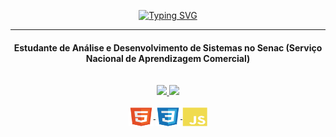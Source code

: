 <p align="center">
 <a href="https://git.io/typing-svg"><img src="https://readme-typing-svg.demolab.com?font=Oswald&weight=500&size=40&duration=8000&color=FFFFFF&center=true&vCenter=true&multiline=true&random=false&height=58&lines=Hello+world!+" alt="Typing SVG" /></a>
</p>
<hr>
<h4 align="center"></Strong>Estudante de Análise e Desenvolvimento de Sistemas no Senac (Serviço Nacional de Aprendizagem Comercial)</Strong>
<br><br><br>
<div align="center">
  <a href="https://github.com/Matheus-D-R-Costa">
    <img height="150em" src="https://github-readme-stats.vercel.app/api?username=Matheus-D-R-Costa&count_private=true&include_all_commits=true&show_icons=true&theme=highcontrast&hide_border=false&show_owner=true"/>
    <img height="150em" src="https://github-readme-stats.vercel.app/api/top-langs/?username=Matheus-D-R-Costa&layout=compact&langs_count=7&theme=highcontrast"/>
</div>
<div align="center" valign="top"><br>
  <img align="center" alt="HTML" height="30" width="40" src="https://raw.githubusercontent.com/devicons/devicon/master/icons/html5/html5-original.svg">
  <img align="center" alt="CSS" height="30" width="40" src="https://raw.githubusercontent.com/devicons/devicon/master/icons/css3/css3-original.svg">
  <img align="center" alt="Js" height="30" width="40" src="https://raw.githubusercontent.com/devicons/devicon/master/icons/javascript/javascript-plain.svg">
</div><br>

<!---- 👋 Hi, I’m @Matheus-D-R-Costa
- 👀 I’m interested in ...
- 🌱 I’m currently learning ...
- 💞️ I’m looking to collaborate on ...
- 📫 How to reach me ...
- 😄 Pronouns: ...
- ⚡ Fun fact: ...


Matheus-D-R-Costa/Matheus-D-R-Costa is a ✨ special ✨ repository because its `README.md` (this file) appears on your GitHub profile.
You can click the Preview link to take a look at your changes.
--->
